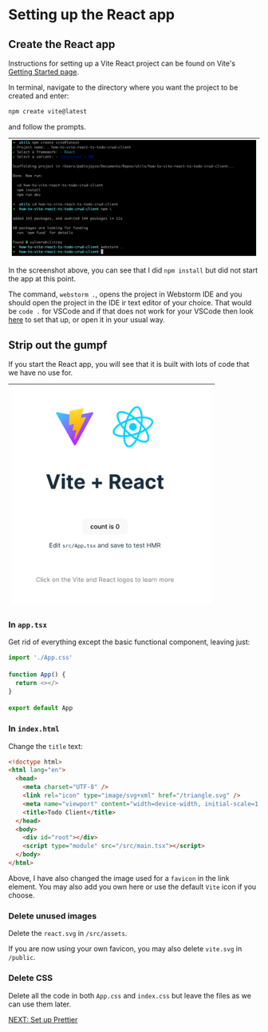 # Setting up the React app

## Create the React app

Instructions for setting up a Vite React project can be found on Vite's [Getting Started page](https://vite.dev/guide/#scaffolding-your-first-vite-project).

In terminal, navigate to the directory where you want the project to be created and enter:

```bash
npm create vite@latest
```

and follow the prompts.

| <img src="howToImages/1a_createReact.png" alt="Create React app in terminal" width="900" /> |
| ------------------------------------------------------------------------------------------- |

In the screenshot above, you can see that I did `npm install` but did not start the app at this point.

The command, `webstorm .`, opens the project in Webstorm IDE and you should open the project in the IDE ir text editor of your choice. That would be `code .` for VSCode and if that does not work for your VSCode then look [here](https://www.geeksforgeeks.org/how-to-open-vs-code-using-terminal/) to set that up, or open it in your usual way.

## Strip out the gumpf

If you start the React app, you will see that it is built with lots of code that we have no use for.

| <img src="howToImages/1b_reactApp.png" alt="New React app UI" width="400" /> |
| ---------------------------------------------------------------------------- |

### In `app.tsx`

Get rid of everything except the basic functional component, leaving just:

```javascript
import './App.css'

function App() {
  return <></>
}

export default App
```

### In `index.html`

Change the `title` text:

```html
<!doctype html>
<html lang="en">
  <head>
    <meta charset="UTF-8" />
    <link rel="icon" type="image/svg+xml" href="/triangle.svg" />
    <meta name="viewport" content="width=device-width, initial-scale=1.0" />
    <title>Todo Client</title>
  </head>
  <body>
    <div id="root"></div>
    <script type="module" src="/src/main.tsx"></script>
  </body>
</html>
```

Above, I have also changed the image used for a `favicon` in the link element. You may also add you own here or use the default `Vite` icon if you choose.

### Delete unused images

Delete the `react.svg` in `/src/assets`.

If you are now using your own favicon, you may also delete `vite.svg` in `/public`.

### Delete CSS

Delete all the code in both `App.css` and `index.css` but leave the files as we can use them later.

[NEXT: Set up Prettier](1b_setUp_prettier.md)
